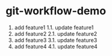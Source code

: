 # git-workflow-demo

1. add feature1
  1.1. update feature1
2. add feature2
  2.1. update feature2
3. add feature3
  3.1. update feature3
4. add feature4
  4.1. update feature4
